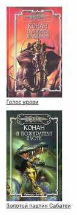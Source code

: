 ![](Голос%20крови.jpg)  
[Голос крови](Голос%20крови.md)

![](Золотой%20павлин%20Сабатеи.jpg)  
[Золотой павлин Сабатеи](Золотой%20павлин%20Сабатеи.md)
